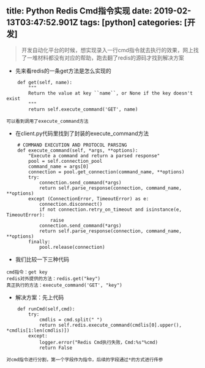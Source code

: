 title: Python Redis Cmd指令实现
date: 2019-02-13T03:47:52.901Z
tags: [python]
categories: [开发]
---
> 开发自动化平台的时候，想实现录入一行cmd指令就去执行的效果，网上找了一堆材料都没有对应的帮助，跑去翻了redis的源码才找到解决方案


- 先来看redis的一条get方法是怎么实现的
```
    def get(self, name):
        """
        Return the value at key ``name``, or None if the key doesn't exist
        """
        return self.execute_command('GET', name)

可以看到调用了execute_command方法
```

<!--more-->

- 在client.py代码里找到了封装的execute_command方法
```
    # COMMAND EXECUTION AND PROTOCOL PARSING
    def execute_command(self, *args, **options):
        "Execute a command and return a parsed response"
        pool = self.connection_pool
        command_name = args[0]
        connection = pool.get_connection(command_name, **options)
        try:
            connection.send_command(*args)
            return self.parse_response(connection, command_name, **options)
        except (ConnectionError, TimeoutError) as e:
            connection.disconnect()
            if not connection.retry_on_timeout and isinstance(e, TimeoutError):
                raise
            connection.send_command(*args)
            return self.parse_response(connection, command_name, **options)
        finally:
            pool.release(connection)
```
- 我们比较一下三种代码
```
cmd指令：get key
redis对外提供的方法：redis.get("key")
真正执行的方法：execute_command('GET', "key")
```
- 解决方案：先上代码
```
    def runCmd(self,cmd):
        try:
            cmdlis = cmd.split(" ")
            return self.redis.execute_command(cmdlis[0].upper(), *cmdlis[1:len(cmdlis)])
        except:
            logger.error("Redis Cmd执行失败，Cmd:%s"%cmd)
            return False

对cmd指令进行分割，第一个字段作为指令，后续的字段通过*的方式进行传参
```